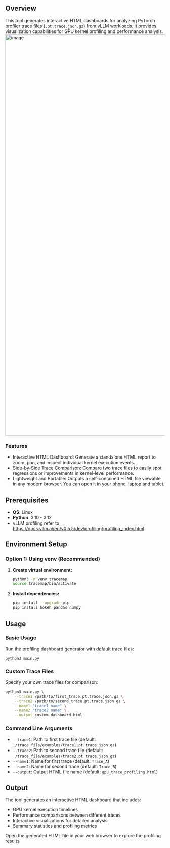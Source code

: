 <!--
Copyright (c) 2024 - 2025 Advanced Micro Devices, Inc. All rights reserved.

See LICENSE for license information.
-->

## Overview

This tool generates interactive HTML dashboards for analyzing PyTorch profiler trace files (`.pt.trace.json.gz`) from vLLM workloads. It provides visualization capabilities for GPU kernel profiling and performance analysis.
<img width="2022" height="1265" alt="image" src="https://github.com/user-attachments/assets/d5571795-8e0d-4d57-988a-759aba2d96c6" />

### Features
- Interactive HTML Dashboard: Generate a standalone HTML report to zoom, pan, and inspect individual kernel execution events.
- Side-by-Side Trace Comparison: Compare two trace files to easily spot regressions or improvements in kernel-level performance.
- Lightweight and Portable: Outputs a self-contained HTML file viewable in any modern browser. You can open it in your phone, laptop and tablet. 


## Prerequisites

- **OS**: Linux 
- **Python**: 3.10 - 3.12
- vLLM profiling refer to https://docs.vllm.ai/en/v0.5.5/dev/profiling/profiling_index.html
## Environment Setup

### Option 1: Using venv (Recommended)

1. **Create virtual environment:**
   ```bash
   python3 -m venv tracemap
   source tracemap/bin/activate
   ```

2. **Install dependencies:**
   ```bash
   pip install --upgrade pip
   pip install bokeh pandas numpy
   ```

## Usage

### Basic Usage

Run the profiling dashboard generator with default trace files:

```bash
python3 main.py
```

### Custom Trace Files

Specify your own trace files for comparison:

```bash
python3 main.py \
    --trace1 /path/to/first_trace.pt.trace.json.gz \
    --trace2 /path/to/second_trace.pt.trace.json.gz \
    --name1 "trace1 name" \
    --name2 "trace2 name" \
    --output custom_dashboard.html
```

### Command Line Arguments

- `--trace1`: Path to first trace file (default: `./trace_file/examples/trace1.pt.trace.json.gz`)
- `--trace2`: Path to second trace file (default: `./trace_file/examples/trace2.pt.trace.json.gz`)
- `--name1`: Name for first trace (default: `Trace_A`)
- `--name2`: Name for second trace (default: `Trace_B`)
- `--output`: Output HTML file name (default: `gpu_trace_profiling.html`)

## Output

The tool generates an interactive HTML dashboard that includes:
- GPU kernel execution timelines
- Performance comparisons between different traces
- Interactive visualizations for detailed analysis
- Summary statistics and profiling metrics

Open the generated HTML file in your web browser to explore the profiling results.
